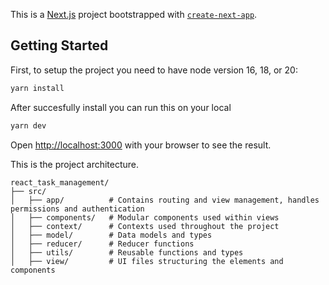 This is a [Next.js](https://nextjs.org) project bootstrapped with [`create-next-app`](https://nextjs.org/docs/app/api-reference/cli/create-next-app).

## Getting Started

First, to setup the project you need to have node version 16, 18, or 20:

```bash
yarn install
```

After succesfully install you can run this on your local

```bash
yarn dev
```

Open [http://localhost:3000](http://localhost:3000) with your browser to see the result.

This is the project architecture.

```
react_task_management/
├── src/
│   ├── app/          # Contains routing and view management, handles permissions and authentication
│   ├── components/   # Modular components used within views
│   ├── context/      # Contexts used throughout the project
│   ├── model/        # Data models and types
│   ├── reducer/      # Reducer functions
│   ├── utils/        # Reusable functions and types
│   ├── view/         # UI files structuring the elements and components
```